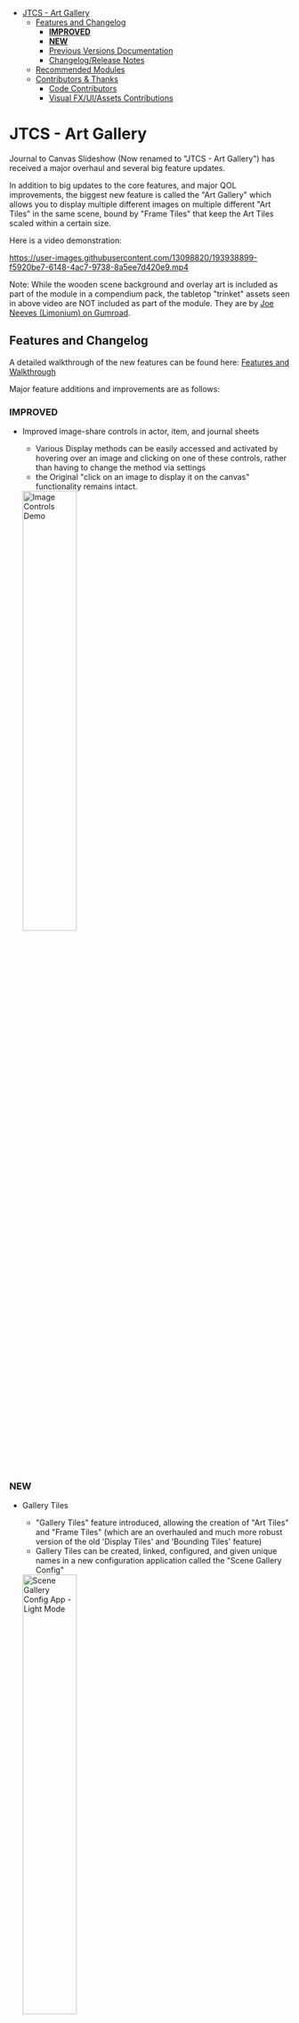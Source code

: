- [JTCS - Art Gallery](#jtcs---art-gallery)
  - [Features and Changelog](#features-and-changelog)
    - [**IMPROVED**](#improved)
    - [**NEW**](#new)
    - [Previous Versions Documentation](#previous-versions-documentation)
    - [Changelog/Release Notes](#changelogrelease-notes)
  - [Recommended Modules](#recommended-modules)
  - [Contributors & Thanks](#contributors--thanks)
    - [Code Contributors](#code-contributors)
    - [Visual FX/UI/Assets Contributions](#visual-fxuiassets-contributions)

# JTCS - Art Gallery

Journal to Canvas Slideshow (Now renamed to "JTCS - Art Gallery") has received a major overhaul and several big feature updates.

In addition to big updates to the core features, and major QOL improvements, the biggest new feature is called the "Art Gallery" which allows you to display multiple different images on multiple different "Art Tiles" in the same scene, bound by "Frame Tiles" that keep the Art Tiles scaled within a certain size.

Here is a video demonstration:

https://user-images.githubusercontent.com/13098820/193938899-f5920be7-6148-4ac7-9738-8a5ee7d420e9.mp4

Note: While the wooden scene background and overlay art is included as part of the module in a compendium pack, the tabletop "trinket" assets seen in above video are NOT included as part of the module. They are by [Joe Neeves (Limonium) on Gumroad](https://limonium.gumroad.com/?recommended_by=library).

## Features and Changelog

A detailed walkthrough of the new features can be found here: [Features and Walkthrough](features-and-walkthrough.md)

Major feature additions and improvements are as follows:

### **IMPROVED**

-   Improved image-share controls in actor, item, and journal sheets

    -   Various Display methods can be easily accessed and activated by hovering over an image and clicking on one of these controls, rather than having to change the method via settings
    -   the Original "click on an image to display it on the canvas" functionality remains intact.

    <img alt="Image Controls Demo" src="https://user-images.githubusercontent.com/13098820/193946807-644aed5c-e6ad-402f-a85f-91947343dbf7.png" width="45%"/>

### **NEW**

-   Gallery Tiles

    -   "Gallery Tiles" feature introduced, allowing the creation of "Art Tiles" and "Frame Tiles" (which are an overhauled and much more robust version of the old 'Display Tiles' and 'Bounding Tiles' feature)
    -   Gallery Tiles can be created, linked, configured, and given unique names in a new configuration application called the "Scene Gallery Config"

    <img alt="Scene Gallery Config App - Light Mode" src="https://user-images.githubusercontent.com/13098820/193947720-ed4a388f-e22f-466c-b14b-b26c64042c7c.png" width="45%"/>

-   Settings and Customization

    -   JTCS Art Gallery Settings application that can be launched from multiple locations and includes several customization options
    -   Canvas tiles highlight with colored overlays whenever you hover a connected UI item, to ensure you can easily find them.
        -   overlay colors are customizable

            -   Gallery Tile color customization options in the JTCS Art Gallery Settings App
                <img alt="Tile Colors Demo" src="https://user-images.githubusercontent.com/13098820/193948186-86e8f4b8-7803-48bc-acef-93bbf54a0a67.png" width="75%"/>

            -   Demonstration of how the colors translate to affect the UI elements and canvas tile overlays  
                <img width="75%" alt="Color Demo Template" src="https://user-images.githubusercontent.com/13098820/193948287-2004ca17-a594-4d92-aec5-ad6e616abc52.png">
    -   Color customization of elements UI in JTCS Art Gallery apps, including a default light and dark theme.  
         <img alt="Background Color Change Demo" src="https://user-images.githubusercontent.com/13098820/193948120-316f5f8c-9ea9-4ca2-b42f-cdc3ea7f8eb8.png" width="75%"/>

          <img alt="Scene Gallery Config App - Dark Mode" src="https://user-images.githubusercontent.com/13098820/193947490-3baf8588-c679-4375-be76-0ad88ff892de.png" width="45%"/>
          <img alt="Scene Gallery Config App - Light Mode" src="https://user-images.githubusercontent.com/13098820/193947720-ed4a388f-e22f-466c-b14b-b26c64042c7c.png" width="45%"/>

-   Compendiums
    -   Compendium pack of macros with featuring utilities to make moving and scaling tiles easier
    -   Compendium pack of premade scenes displaying demo setups of Gallery tiles, including a scene meant to act as your default "Display Scene"
    -   Compendium pack of Journal Entries including a scene meant to act as your default "Display Journal"

### Previous Versions Documentation

For access to the older/previous version documentation, please see [Old Readme](README-old.md)

### Changelog/Release Notes

Go to [Release Notes](release-notes.md) to view the full changelog/release notes.

## Recommended Modules

-   [Quickscale](https://foundryvtt.com/packages/quickscale) by [unsoluble](https://foundryvtt.com/community/unsoluble) - will make scaling and rotating tiles easier
-   [FX Master](https://foundryvtt.com/packages/fxmaster) by [ghost](https://foundryvtt.com/community/saluu) - for cool visual effects on your Art Gallery scenes
-   [Token Magic FX](https://foundryvtt.com/packages/tokenmagic) by [SecretFire](https://foundryvtt.com/community/galaktor) - for adding add filters and effects to tiles

## Contributors & Thanks

Thanks to everyone, both users and contributors, for being patient with me as this project has evolved. This module was one of my first forays into the realm of web development, and I've learned so much since its inception, both through schooling and the painstaking but fulfilling process of gradually trying to make my modules better and better.

This update was a huge undertaking for me, but aso an amazing learning experience, and I hope to continue adding improvements as needed.

I hope everyone enjoys!

### Code Contributors

Thank you to everyone who contributed, added and suggested features, and helped me out while I was still a beginner, including:

-   https://github.com/Occidio - @Occidio
-   https://github.com/MaximeTKT - @MaximeTKT
-   https://github.com/p4535992 - @P4535992

### Visual FX/UI/Assets Contributions

-   FoundryVTT UI Theme shown in demo vids and images is [Polished UI](https://foundryvtt.com/packages/polished-ui) by [erizocosmico](https://foundryvtt.com/community/erizocosmico)
-   Visual FX - [FX Master](https://foundryvtt.com/packages/fxmaster)
-   Tabletop Trinket Assets by Joe Neeves (Limonium) on Gumroad - [Limonium's Gumroad Library](https://limonium.gumroad.com/?recommended_by=library)
